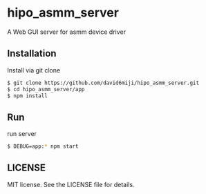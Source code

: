 # hipo_asmm_server

A Web GUI server for asmm device driver

## Installation

Install via git clone

```bash
$ git clone https://github.com/david6miji/hipo_asmm_server.git
$ cd hipo_asmm_server/app
$ npm install
```

## Run

run server

```bash
$ DEBUG=app:* npm start
```

## LICENSE

MIT license. See the LICENSE file for details.


